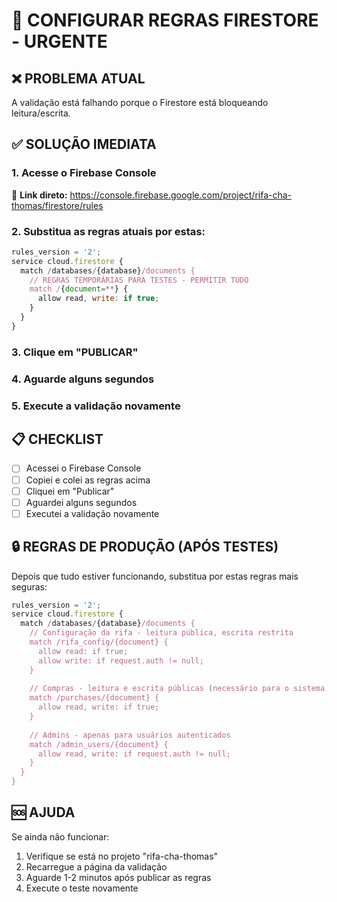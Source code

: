 # 🚨 CONFIGURAR REGRAS FIRESTORE - URGENTE

## ❌ PROBLEMA ATUAL
A validação está falhando porque o Firestore está bloqueando leitura/escrita.

## ✅ SOLUÇÃO IMEDIATA

### 1. Acesse o Firebase Console
🔗 **Link direto:** https://console.firebase.google.com/project/rifa-cha-thomas/firestore/rules

### 2. Substitua as regras atuais por estas:

```javascript
rules_version = '2';
service cloud.firestore {
  match /databases/{database}/documents {
    // REGRAS TEMPORÁRIAS PARA TESTES - PERMITIR TUDO
    match /{document=**} {
      allow read, write: if true;
    }
  }
}
```

### 3. Clique em "PUBLICAR"

### 4. Aguarde alguns segundos

### 5. Execute a validação novamente

## 📋 CHECKLIST
- [ ] Acessei o Firebase Console
- [ ] Copiei e colei as regras acima
- [ ] Cliquei em "Publicar"
- [ ] Aguardei alguns segundos
- [ ] Executei a validação novamente

## 🔒 REGRAS DE PRODUÇÃO (APÓS TESTES)

Depois que tudo estiver funcionando, substitua por estas regras mais seguras:

```javascript
rules_version = '2';
service cloud.firestore {
  match /databases/{database}/documents {
    // Configuração da rifa - leitura pública, escrita restrita
    match /rifa_config/{document} {
      allow read: if true;
      allow write: if request.auth != null;
    }
    
    // Compras - leitura e escrita públicas (necessário para o sistema)
    match /purchases/{document} {
      allow read, write: if true;
    }
    
    // Admins - apenas para usuários autenticados
    match /admin_users/{document} {
      allow read, write: if request.auth != null;
    }
  }
}
```

## 🆘 AJUDA
Se ainda não funcionar:
1. Verifique se está no projeto "rifa-cha-thomas"
2. Recarregue a página da validação
3. Aguarde 1-2 minutos após publicar as regras
4. Execute o teste novamente
